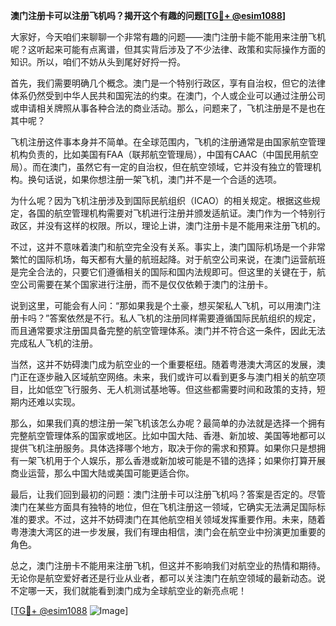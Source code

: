 **澳门注册卡可以注册飞机吗？揭开这个有趣的问题[[TG💪+ @esim1088](https://t.me/s/esim1088)]**

大家好，今天咱们来聊聊一个非常有趣的问题——澳门注册卡能不能用来注册飞机呢？这听起来可能有点离谱，但其实背后涉及了不少法律、政策和实际操作方面的知识。所以，咱们不妨从头到尾好好捋一捋。

首先，我们需要明确几个概念。澳门是一个特别行政区，享有自治权，但它的法律体系仍然受到中华人民共和国宪法的约束。在澳门，个人或企业可以通过注册公司或申请相关牌照从事各种合法的商业活动。那么，问题来了，飞机注册是不是也在其中呢？

飞机注册这件事本身并不简单。在全球范围内，飞机的注册通常是由国家航空管理机构负责的，比如美国有FAA（联邦航空管理局），中国有CAAC（中国民用航空局）。而在澳门，虽然它有一定的自治权，但在航空领域，它并没有独立的管理机构。换句话说，如果你想注册一架飞机，澳门并不是一个合适的选项。

为什么呢？因为飞机注册涉及到国际民航组织（ICAO）的相关规定。根据这些规定，各国的航空管理机构需要对飞机进行注册并颁发适航证。澳门作为一个特别行政区，并没有这样的权限。所以，理论上讲，澳门注册卡是不能用来注册飞机的。

不过，这并不意味着澳门和航空完全没有关系。事实上，澳门国际机场是一个非常繁忙的国际机场，每天都有大量的航班起降。对于航空公司来说，在澳门运营航班是完全合法的，只要它们遵循相关的国际和国内法规即可。但这里的关键在于，航空公司需要在某个国家进行注册，而不是仅仅依赖于澳门的注册卡。

说到这里，可能会有人问：“那如果我是个土豪，想买架私人飞机，可以用澳门注册卡吗？”答案依然是不行。私人飞机的注册同样需要遵循国际民航组织的规定，而且通常要求注册国具备完整的航空管理体系。澳门并不符合这一条件，因此无法完成私人飞机的注册。

当然，这并不妨碍澳门成为航空业的一个重要枢纽。随着粤港澳大湾区的发展，澳门正在逐步融入区域航空网络。未来，我们或许可以看到更多与澳门相关的航空项目，比如低空飞行服务、无人机测试基地等。但这些都需要时间和政策的支持，短期内还难以实现。

那么，如果我们真的想注册一架飞机该怎么办呢？最简单的办法就是选择一个拥有完整航空管理体系的国家或地区。比如中国大陆、香港、新加坡、美国等地都可以提供飞机注册服务。具体选择哪个地方，取决于你的需求和预算。如果你只是想拥有一架飞机用于个人娱乐，那么香港或新加坡可能是不错的选择；如果你打算开展商业运营，那么中国大陆或美国可能更适合你。

最后，让我们回到最初的问题：澳门注册卡可以注册飞机吗？答案是否定的。尽管澳门在某些方面具有独特的地位，但在飞机注册这一领域，它确实无法满足国际标准的要求。不过，这并不妨碍澳门在其他航空相关领域发挥重要作用。未来，随着粤港澳大湾区的进一步发展，我们有理由相信，澳门会在航空业中扮演更加重要的角色。

总之，澳门注册卡不能用来注册飞机，但这并不影响我们对航空业的热情和期待。无论你是航空爱好者还是行业从业者，都可以关注澳门在航空领域的最新动态。说不定哪一天，我们就能看到澳门成为全球航空业的新亮点呢！

[[TG💪+ @esim1088](https://t.me/s/esim1088) ![Image](https://i.postimg.cc/4NQfJmqS/Snipaste-2025-05-13-00-14-12.png)]